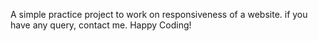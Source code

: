 A simple practice project to work on responsiveness of a website.
if you have any query, contact me.
Happy Coding!